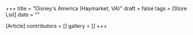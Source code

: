 +++
title = "Disney's America (Haymarket, VA)"
draft = false
tags = [Store List]
date = ""

[Article]
contributors = []
gallery = []
+++